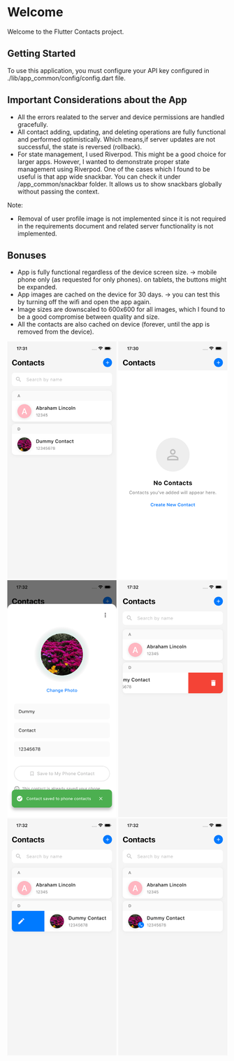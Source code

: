 # Welcome

Welcome to the Flutter Contacts project.

## Getting Started

To use this application, you must configure your API key configured in ./lib/app_common/config/config.dart file.

## Important Considerations about the App
* All the errors realated to the server and device permissions are handled gracefully.
* All contact adding, updating, and deleting operations are fully functional and performed optimistically. Which means,if server updates are not successful, the state is reversed (rollback).
* For state management, I used Riverpod. This might be a good choice for larger apps. However, I wanted to demonstrate proper state management using Riverpod. One of the cases which I found to be useful is that app wide snackbar. You can check it under /app_common/snackbar folder. It allows us to show snackbars globally without passing the context.

Note:
* Removal of user profile image is not implemented since it is not required in the requirements document and related server functionality is not implemented.

## Bonuses
* App is fully functional regardless of the device screen size. -> mobile phone only (as requested for only phones). on tablets, the buttons might be expanded.
* App images are cached on the device for 30 days. -> you can test this by turning off the wifi and open the app again.
* Image sizes are downscaled to 600x600 for all images, which I found to be a good compromise between quality and size.
* All the contacts are also cached on device (forever, until the app is removed from the device).

<p float="left">
  <img src="app_preview/home_screen_grouping.png" width="250" />
  <img src="app_preview/home_screen_no_contacts.png" width="250" />
  <img src="app_preview/save_to_device_with_image_effect.png" width="250"  />
  <img src="app_preview/sliding_feature_delete.png" width="250" />
  <img src="app_preview/sliding_feature_edit.png" width="250" />
  <img src="app_preview/syncronized_user.png" width="250" />
</p>

